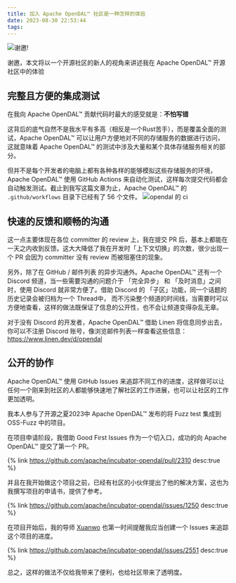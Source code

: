 ```yaml
---
title: 加入 Apache OpenDAL™ 社区是一种怎样的体验
date: 2023-08-30 22:53:44
tags: 
---
```


![谢邀!](/images/image.png)

谢邀，本文将以一个开源社区的新人的视角来讲述我在 Apache OpenDAL™ 开源社区中的体验

## 完整且方便的集成测试

在我向 Apache OpenDAL™ 贡献代码时最大的感受就是：**不怕写错**

这背后的底气自然不是我水平有多高（相反是一个Rust苦手），而是覆盖全面的测试，Apache OpenDAL™ 可以让用户方便地对不同的存储服务的数据进行访问，这就意味着 Apache OpenDAL™ 的测试中涉及大量和某个具体存储服务相关的部分。

但并不是每个开发者的电脑上都有各种各样的能够模拟这些存储服务的环境，Apache OpenDAL™ 使用 GitHub Actions 来自动化测试，这样每次提交代码都会自动触发测试。截止到我写这篇文章为止，Apache OpenDAL™ 的 `.github/workflows` 目录下已经有了 56 个文件。
![opendal 的 ci](/images/opendal-ci.png)


## 快速的反馈和顺畅的沟通

这一点主要体现在各位 committer 的 review 上，我在提交 PR 后，基本上都能在一天之内收到反馈。这大大降低了我在开发时「上下文切换」的次数，很少出现一个 PR 会因为 committer 没有 review 而被阻塞住的现象。

另外，除了在 GitHub / 邮件列表 的异步沟通外。Apache OpenDAL™ 还有一个 Discord 频道，当一些需要沟通的问题介于 「完全异步」 和 「及时消息」之间时，使用 Discord 就非常方便了。借助 Discord 的 「子区」功能，同一个话题的历史记录会被归档为一个 Thread中， 而不污染整个频道的时间线，当需要时可以方便地查看，这样的做法既保证了信息的公开性，也不会让频道变得杂乱无章。

对于没有 Discord 的开发者，Apache OpenDAL™ 借助 Linen 将信息同步出去，你可以不注册 Discord 账号，像浏览邮件列表一样查看这些信息：https://www.linen.dev/d/opendal

## 公开的协作

Apache OpenDAL™ 使用 GitHub Issues 来追踪不同工作的进度，这样做可以让任何一个刚来到社区的人都能够快速地了解社区的工作进展，也可以让社区的工作更加透明。

我本人参与了开源之夏2023中 Apache OpenDAL™ 发布的将 Fuzz test 集成到 OSS-Fuzz 中的项目。

在项目申请阶段，我借助 Good First Issues 作为一个切入口，成功的向 Apache OpenDAL™ 提交了第一个 PR。

{% link https://github.com/apache/incubator-opendal/pull/2310 desc:true %}

并且在我开始做这个项目之前，已经有社区的小伙伴提出了他的解决方案，这也为我撰写项目的申请书，提供了参考。

{% link https://github.com/apache/incubator-opendal/issues/1250 desc:true %}

在项目开始后，我的导师 [Xuanwo](https://xuanwo.io/) 也第一时间提醒我应当创建一个 Issues 来追踪这个项目的进度。

{% link https://github.com/apache/incubator-opendal/issues/2551 desc:true %}

总之，这样的做法不仅给我带来了便利，也给社区带来了透明度。

